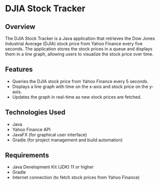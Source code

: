 # DJIA Stock Tracker

## Overview
The DJIA Stock Tracker is a Java application that retrieves the Dow Jones Industrial Average (DJIA) stock price from Yahoo Finance every five seconds. The application stores the stock prices in a queue and displays them in a line graph, allowing users to visualize the stock price over time.

## Features
- Queries the DJIA stock price from Yahoo Finance every 5 seconds.
- Displays a line graph with time on the x-axis and stock price on the y-axis.
- Updates the graph in real-time as new stock prices are fetched.

## Technologies Used
- Java
- Yahoo Finance API
- JavaFX (for graphical user interface)
- Gradle (for project management and build automation)

## Requirements
- Java Development Kit (JDK) 11 or higher
- Gradle
- Internet connection (to fetch stock prices from Yahoo Finance)
